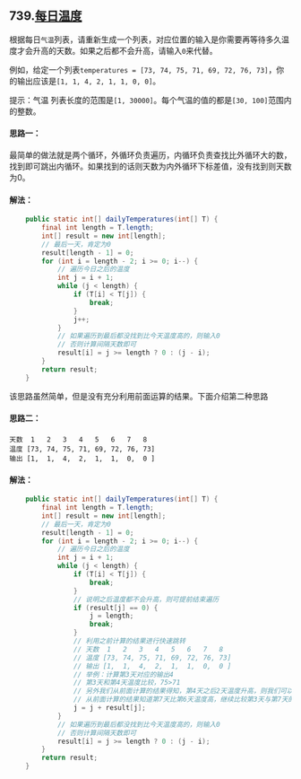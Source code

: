 ## 739.[每日温度](https://leetcode-cn.com/problems/evaluate-reverse-polish-notation/)
根据每日`气温`列表，请重新生成一个列表，对应位置的输入是你需要再等待多久温度才会升高的天数。如果之后都不会升高，请输入`0`来代替。

例如，给定一个列表`temperatures = [73, 74, 75, 71, 69, 72, 76, 73]`，你的输出应该是`[1, 1, 4, 2, 1, 1, 0, 0]`。

提示：气温 列表长度的范围是`[1, 30000]`。每个气温的值的都是`[30, 100]`范围内的整数。

#### 思路一：
最简单的做法就是两个循环，外循环负责遍历，内循环负责查找比外循环大的数，找到即可跳出内循环。如果找到的话则天数为内外循环下标差值，没有找到则天数为0。

#### 解法：
```Java
    public static int[] dailyTemperatures(int[] T) {
        final int length = T.length;
        int[] result = new int[length];
        // 最后一天，肯定为0
        result[length - 1] = 0;
        for (int i = length - 2; i >= 0; i--) {
            // 遍历今日之后的温度
            int j = i + 1;
            while (j < length) {
                if (T[i] < T[j]) {
                    break;
                }
                j++;
            }
            // 如果遍历到最后都没找到比今天温度高的，则输入0
            // 否则计算间隔天数即可
            result[i] = j >= length ? 0 : (j - i);
        }
        return result;
    }
```

该思路虽然简单，但是没有充分利用前面运算的结果。下面介绍第二种思路

#### 思路二：

```
天数  1   2   3   4   5   6   7   8
温度 [73, 74, 75, 71, 69, 72, 76, 73]
输出 [1,  1,  4,  2,  1,  1,  0,  0 ]
```

#### 解法：
```Java
    public static int[] dailyTemperatures(int[] T) {
        final int length = T.length;
        int[] result = new int[length];
        // 最后一天，肯定为0
        result[length - 1] = 0;
        for (int i = length - 2; i >= 0; i--) {
            // 遍历今日之后的温度
            int j = i + 1;
            while (j < length) {
                if (T[i] < T[j]) {
                    break;
                }
                // 说明之后温度都不会升高，则可提前结束遍历
                if (result[j] == 0) {
                    j = length;
                    break;
                }
                // 利用之前计算的结果进行快速跳转
                // 天数  1   2   3   4   5   6   7   8
                // 温度 [73, 74, 75, 71, 69, 72, 76, 73]
                // 输出 [1,  1,  4,  2,  1,  1,  0,  0 ]
                // 举例：计算第3天对应的输出4
                // 第3天和第4天温度比较，75>71
                // 另外我们从前面计算的结果得知，第4天之后2天温度升高，则我们可以直接拿第3天与第6天比较，75>72
                // 从前面计算的结果知道第7天比第6天温度高，继续比较第3天与第7天的温度，75<76，7-3=4天，比较结束
                j = j + result[j];
            }
            // 如果遍历到最后都没找到比今天温度高的，则输入0
            // 否则计算间隔天数即可
            result[i] = j >= length ? 0 : (j - i);
        }
        return result;
    }
```